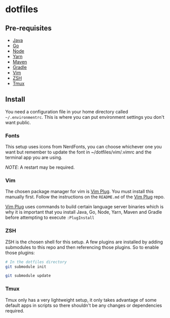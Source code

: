 # dotfiles

## Pre-requisites

- [Java][1]
- [Go][2]
- [Node][3]
- [Yarn][4]
- [Maven][5]
- [Gradle][6]
- [Vim][7]
- [ZSH][9]
- [Tmux][10]

## Install

You need a configuration file in your home directory called `~/.environmentrc`.
This is where you can put environment settings you don't want public.

### Fonts

This setup uses icons from NerdFonts, you can choose whichever one you want but remember
to update the font in ~/dotfiles/vim/.vimrc and the terminal app you are using.

_NOTE_: A restart may be required.

### Vim

The chosen package manager for vim is [Vim Plug][8]. You must install this manually first.
Follow the instructions on the `README.md` of the [Vim Plug][8] repo.

[Vim Plug][8] uses commands to build certain language server binaries which is why it is
important that you install Java, Go, Node, Yarn, Maven and Gradle before attempting to
execute `:PlugInstall`

### ZSH

ZSH is the chosen shell for this setup.
A few plugins are installed by adding submodules to this repo and then
referencing those plugins.
So to enable those plugins:

```bash
# In the dotfiles directory
git submodule init

git submodule update
```

### Tmux

Tmux only has a very lightweight setup, it only takes advantage of some default apps
in scripts so there shouldn't be any changes or dependencies required.

[1]: https://jdk.java.net/java-se-ri/11
[2]: https://golang.org/
[3]: https://nodejs.org/en/
[4]: https://yarnpkg.com/
[5]: https://maven.apache.org/
[6]: https://gradle.org/
[7]: https://www.vim.org/
[8]: https://github.com/junegunn/vim-plug
[9]: https://www.zsh.org/
[10]: https://github.com/tmux/tmux/wiki
